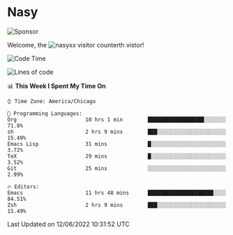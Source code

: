 # Nasy

<!--
<p align="center">
<img height="200" src="https://github-readme-stats.vercel.app/api?username=nasyxx&count_private=true&show_icons=true&theme=dracula&include_all_commits=true"/>
<img height="200" src="https://github-readme-stats.vercel.app/api/top-langs/?username=nasyxx&theme=dracula&hide=html,jupyter+notebook&count_private=true&show_icons=true"/>
</p>

  
----------------
-->

![Sponsor](https://img.shields.io/static/v1.svg?label=Sponsor&message=%E2%9D%A4&logo=GitHub&style=flat&color=pink)
 
Welcome, the ![nasyxx visitor counter](https://count.getloli.com/get/@nasyxx?theme=rule34)th vistor!
 
<!--START_SECTION:waka-->
![Code Time](http://img.shields.io/badge/Code%20Time-2%2C477%20hrs%2052%20mins-blue)

![Lines of code](https://img.shields.io/badge/From%20Hello%20World%20I%27ve%20Written-5%20Million%20lines%20of%20code-blue)

📊 **This Week I Spent My Time On** 

```text
⌚︎ Time Zone: America/Chicago

💬 Programming Languages: 
Org                      10 hrs 1 min        ██████████████████░░░░░░░   71.8% 
sh                       2 hrs 9 mins        ███░░░░░░░░░░░░░░░░░░░░░░   15.49% 
Emacs Lisp               31 mins             █░░░░░░░░░░░░░░░░░░░░░░░░   3.72% 
TeX                      29 mins             █░░░░░░░░░░░░░░░░░░░░░░░░   3.52% 
Git                      25 mins             ░░░░░░░░░░░░░░░░░░░░░░░░░   2.99%

🔥 Editors: 
Emacs                    11 hrs 48 mins      █████████████████████░░░░   84.51% 
Zsh                      2 hrs 9 mins        ███░░░░░░░░░░░░░░░░░░░░░░   15.49%

```


 Last Updated on 12/06/2022 10:31:52 UTC
<!--END_SECTION:waka-->

<!-- ![visitors](https://visitor-badge.laobi.icu/badge?page_id=nasyxx.nasyxx) -->
